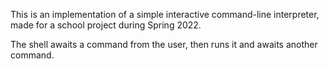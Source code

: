 This is an implementation of a simple interactive command-line interpreter, made for a school project during Spring 2022.

The shell awaits a command from the user, then runs it and awaits another command. 
